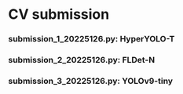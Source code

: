# CV submission

### submission_1_20225126.py: HyperYOLO-T

### submission_2_20225126.py: FLDet-N

### submission_3_20225126.py: YOLOv9-tiny